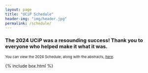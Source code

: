 ```yaml
---
layout: page
title: "UCiP Schedule"
header-img: "img/header.jpg"
permalink: /schedule/
---
```


<div class="container">
  <div class="col-sm-9 col-xs-12">
    <div>
      <h3 class="home-h3">The 2024 UCiP was a resounding success! Thank you to everyone who helped make it what it was.</h3>
      <p><small>You can view the 2024 Schedule, along with the abstracts, <a href="{{ site.baseurl }}/history/">here</a>.</small></p>
      <!--<h3 class="home-h3">2024 UCiP Schedule</h3>-->
    </div>
    <!--<div>
      <h4 class="schedule-header">Saturday, November 9th, 2024</h4>
      <ul class="schedule-list">
        <li><h5>8:30 AM - 9:00 AM | WELCOME</h5>
          <ul class="schedule-list">
            <li><h5>Tower Room (348):</h5>
              <p>Check-in & Breakfast: <em>Join Dr. John Koolage for a brief welcome message and breakfast!</em></p>              
            </li>
          </ul>
        </li>
        <li><h5>9:00 AM - 9:50 AM | PRESENTATIONS</h5>
          <ul class="schedule-list">
            <li><h5>Tower Room (348):</h5>
              <p>Anna McConnell, Idaho State University: “The Interplay of Internalism and Externalism” <br>
              <em>Comments: Nathan Thomas, Pepperdine University</em></p>              
            </li>
            <li><h5>Alumni Room (342):</h5>
              <p>Jade Hua, University of Florida: “Which Equality is More Just? An Investigation of Two Egalitarian Theories of Justice”<br>
              <em>Comments: Eli Card, Eastern Michigan University</em></p>
            </li>
          </ul>
        </li>
        <li><h5>10:00 AM - 10:50 AM | PRESENTATIONS</h5>
          <ul class="schedule-list">
            <li><h5>Tower Room (348):</h5>
              <p>Nathan Thomas, Pepperdine University: “No Believers Know: A Case Against Gail Fine's Critique of the Two Worlds Theory in Plato's Meno”<br>
              <em>Comments: Everett Peabody, Eastern Michigan University</em></p>              
            </li>
            <li><h5>Alumni Room (342):</h5>
              <p>Jiayuan Zhang, University of Florida: “Shared Guidance”<br>
              <em>Comments: Priya Ghotane, Eastern Michigan University</em></p>
            </li>
          </ul>
        </li>
        <li><h5>11:00 AM - 11:50 AM | PRESENTATIONS</h5>
          <ul class="schedule-list">
            <li><h5>Tower Room (348):</h5>
              <p>Megan Bonne, Duke University: “Can the biological concept of epigenetics affect our understanding of philosophical determinism and free will?”<br>
              <em>Comments: Jonah Huskey-Wright, Eastern Michigan University</em></p>
            </li>
            <li><h5>Alumni Room (342):</h5>
              <p>Evan Zicklin, Loyola Marymount University: “Choking Hegemonic Masculinity, and Perfectionism”<br>
              <em>Comments: Marie Peterson, St. Mary’s University of San Antonio</em></p>
            </li>
          </ul>
        </li>
        <li><h5>12:00 PM - 1:30 PM | LUNCH & KEYNOTE</h5>
          <ul class="schedule-list">
            <li><h5>Guild Room (330):</h5>
              <p>Hallie Liberto, University of Maryland</p>
            </li>
          </ul>
        </li>
        <li><h5>1:30 PM - 2:30 PM | ACTIVITIES</h5>
          <ul class="schedule-list">
            <li><h5>Guild Room (330):</h5>
              <p>Extended Q & A: <em>Join the keynote speaker after lunch to continue discussing their presentation.</em></p>
            </li>
	          <li>
              <h5>Alumni Room (342):</h5>
              <p>The Value of Graduate School Panel: <em>Explore what graduate school in philosophy can offer.</em></p>              
            </li>
          </ul>
        </li>
        <li><h5>3:00 PM - 3:50 PM | PRESENTATIONS</h5>
          <ul class="schedule-list">
            <li><h5>Tower Room (348):</h5>
              <p>Joseph Funk, Idaho State University: “Deontic Caring” <br>
              <em>Comments: Eleanor Brannen, Georgia College and State University</em></p>             
            </li>
            <li><h5>Alumni Room (342):</h5>
              <p>High School Presenters</p>
              <ul>
                <li>Jiaqi Huang, “Carceral Feminism: Is Criminal Justice a Solution to Gender Based Violence?”</li>
                <li>Alexandra Pryplesh, “Our Moral Consideration of Non-Human Animals”</li>
                <li>Mike Yimer, “The Moral Inequality account of Blame and Forgiveness”</li>
              </ul>
            </li>
          </ul>
        </li>
        <li><h5>4:00 PM - 4:50 PM | PRESENTATIONS</h5>
          <ul class="schedule-list">
            <li><h5>Tower Room (348):</h5>
              <p>Marin Schwarz, Washburn University: “Redistribution on Trial: Rawls, Nozick, and the Social Security Dilemma”<br>
              <em>Comments: Jay Christensen, Eastern Michigan University</em></p>  
            </li>
            <li><h5>Alumni Room (342):</h5>
              <p>High School Presenters</p>
              <ul>
                <li>Jennifer Tang, “Please Like, Comment, and Repost: On the Moral Implications of Performative or Low Effort Activism”</li>
                <li>Kathryn Plotner, “The Ethical Duty of Competence”</li>
              </ul>
            </li>
          </ul>
        </li>
      </ul>
    </div>
    <hr>
    <div class="day-2">
      <h4 class="schedule-header">Sunday, November 10th, 2024</h4>
      <ul class="schedule-list">
        <li><h5>8:30 AM - 9:00 AM | WELCOME</h5>
          <ul class="schedule-list">
            <li><h5>Tower Room (348):</h5>
              <p>Check-in & Breakfast: <em>Join Dr. John Koolage for a brief welcome message and breakfast!</em></p>              
            </li>
          </ul>
	      </li>
        <li><h5>9:00 AM - 9:50 AM | PRESENTATIONS</h5>
          <ul class="schedule-list">
            <li><h5>Tower Room (348):</h5>
              <p>Eleanor Brannen, Georgia College and State University: “Intersectional Environmentalism and the Future of Care”<br>
              <em>Comments: Jacqueline Deinek, Eastern Michigan University</em></p>
            </li>
            <li><h5>Alumni Room (342):</h5>
              <p>Ava MacDonald, Georgetown University: “Trust in Testimony: Standpoint Theory and Moral Reasoning”<br>
              <em>Comments: Paige Hannan, McMaster</em></p>
            </li>
          </ul>
        </li>
        <li><h5>10:00 AM - 10:50 AM | PRESENTATIONS</h5>
          <ul class="schedule-list">
            <li><h5>Tower Room (348):</h5>
              <p>Paige Hannan, McMaster University: “Between Belief and Blame” <br>
              <em>Comments: AAnna McConnell, Idaho State University</em></p>
            </li>
            <li><h5>Alumni Room (342):</h5>
              <p>Kevin Young, Southern Utah University: “Learning Moves in Game Theory”<br>
              <em>Comments: Jade Hua, University of Florida</em></p>
            </li>
          </ul>
        </li>
        <li><h5>11:00 AM - 11:50 AM | PRESENTATIONS</h5>
          <ul class="schedule-list">
            <li><h5>Tower Room (348):</h5>
              <p>Aleksei Alward, Eastern Michigan University: “Dialectic Disorder: Integrating cultural influence on diagnostic kinds”<br>
              <em>Comments: Ava MacDonald, Georgetown</em></p>
            </li>
            <li><h5>Alumni Room (342):</h5>
              <p>Jason Folk, Eastern Michigan University: “A Scientist and a Journalist Walk Into A Bar: An Exploration of the Inner Workings of Science-Media Relations”<br>
              <em>Comments: Megan Bonne, Duke University</em></p>
            </li>
          </ul>
        </li>
        <li><h5>12:00 PM - 1:00 PM | LUNCH</h5>
          <ul class="schedule-list">
            <li><h5>Guild Room (330):</h5>
              <p>Lunch: <em>Join presenters, commenters, and guests for lunch.</em></p>
            </li>
          </ul>
        </li>
        <li><h5>1:00 PM - 1:50 PM | ACTIVITIES</h5>
          <ul class="schedule-list">
            <li><h5>Tower Room (348):</h5>
              <p>Barriers to Epistemic Success in Purportedly Deliberative Democratic Spaces - An Exploratory Dialogue</p>
            </li>
          </ul>
        </li>
        <li><h5>2:00 PM - 2:50 PM | PRESENTATIONS</h5>
          <ul class="schedule-list">
            <li><h5>Tower Room (348):</h5>
              <p>Shuyun NIU, Hong Kong Baptist University: “Comparison and Complementarity Between Wang Yangming's Heart-mind is Principle and Edmund Husserl's Intentionality in Phenomenology”<br>
              <em>Comments: Aleksei Alward, Eastern Michigan University</em></p>
            </li>
            <li><h5>Alumni Room (342):</h5>
              <p>Nathan Graves, Kennesaw State: “Essential Secrets: How Soren Kirekegaard and Friedrich Schlegel Found a New Home in the Postmodern Condition”<br>
              <em>Comments: Jiayuan Zhang, University of Florida</em></p>
            </li>
          </ul>
        </li>
        <li><h5>3:00 PM - 3:50 PM | PRESENTATIONS</h5>
          <ul class="schedule-list">
            <li><h5>Tower Room (348):</h5>
              <p>Adeline Navarro, Wayne State University: “Political Posters, Periperformativity, and Power”<br>
              <em>Comments: Jason Folk, Eastern Michigan University</em></p>
            </li>
            <li><h5>Alumni Room (342):</h5>
              <p>Marie Peterson, St. Mary’s University of San Antonio: “Ethnorace and Latine Decolonial Feminisms: Filling the Gaps of Erasure”<br>
              <em>Comments: Gracie Hand, Eastern Michigan University</em></p>
            </li>
          </ul>
        </li>
        <li><h5>4:00 PM - 4:50 PM | CLOSING CEREMONY</h5>
          <ul class="schedule-list">
            <li><h5>Tower Room (348):</h5>
              <p>Closing Ceremony: <em>Join the UCiP Team as we thank you for your participation!</em></p>              
            </li>
          </ul>
        </li>
      </ul>
    </div>-->
  </div>
  {% include box.html %}
</div>
